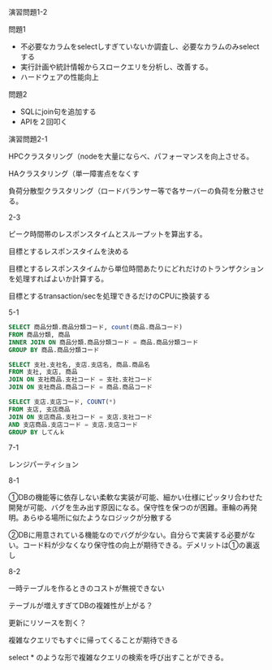 演習問題1-2

問題1

- 不必要なカラムをselectしすぎていないか調査し、必要なカラムのみselectする
- 実行計画や統計情報からスロークエリを分析し、改善する。
- ハードウェアの性能向上

問題2

- SQLにjoin句を追加する
- APIを２回叩く



演習問題2-1

HPCクラスタリング（nodeを大量にならべ、パフォーマンスを向上させる。

HAクラスタリング（単一障害点をなくす

負荷分散型クラスタリング（ロードバランサー等で各サーバーの負荷を分散させる。

2-3

ピーク時間帯のレスポンスタイムとスループットを算出する。

目標とするレスポンスタイムを決める

目標とするレスポンスタイムから単位時間あたりにどれだけのトランザクションを処理すればよいか計算する。

目標とするtransaction/secを処理できるだけのCPUに換装する



5-1

```sql
SELECT 商品分類.商品分類コード, count(商品.商品コード)
FROM 商品分類, 商品
INNER JOIN ON 商品分類.商品分類コード = 商品.商品分類コード
GROUP BY 商品.商品分類コード
```

```sql
SELECT 支社.支社名, 支店.支店名, 商品.商品名
FROM 支社, 支店, 商品
JOIN ON 支社商品.支社コード = 支社.支社コード
JOIN ON 支社商品.商品コード = 商品.商品コード
```

```sql
SELECT 支店.支店コード, COUNT(*)
FROM 支店, 支店商品
JOIN ON 支店商品.支社コード = 支店.支社コード
AND 支店商品.支店コード = 支店.支店コード
GROUP BY してんｋ
```



7-1

レンジパーティション



8-1

①DBの機能等に依存しない柔軟な実装が可能、細かい仕様にピッタリ合わせた開発が可能、バグを生み出す原因になる。保守性を保つのが困難。車輪の再発明。あらゆる場所に似たようなロジックが分散する

②DBに用意されている機能なのでバグが少ない。自分らで実装する必要がない。コード料が少なくなり保守性の向上が期待できる。デメリットは①の裏返し



8-2

一時テーブルを作るときのコストが無視できない

テーブルが増えすぎてDBの複雑性が上がる？

更新にリソースを割く？

複雑なクエリでもすぐに帰ってくることが期待できる

select * のような形で複雑なクエリの検索を呼び出すことができる。